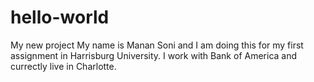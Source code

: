 # hello-world
My new project
My name is Manan Soni and I am doing this for my first assignment in Harrisburg University.
I work with Bank of America and currectly live in Charlotte.
